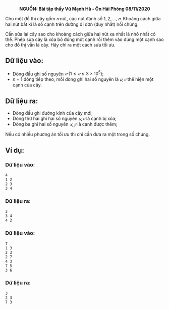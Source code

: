**<center>NGUỒN: Bài tập thầy Vũ Mạnh Hà - Ôn Hải Phòng 08/11/2020</center>**

Cho một đồ thị cây gồm $𝑛$ nút, các nút đánh số $1,2, … , 𝑛$. Khoảng cách giữa hai nút bất kì là số cạnh trên đường đi đơn (duy nhất) nối chúng.

Cần sửa lại cây sao cho khoảng cách giữa hai nút xa nhất là nhỏ nhất có thể. Phép sửa cây là xóa bỏ đúng một cạnh rồi thêm vào đúng một cạnh sao cho đồ thị vẫn là cây. Hãy chỉ ra một cách sửa tối ưu.

## Dữ liệu vào:
- Dòng đầu ghi số nguyên $𝑛\ (1 ≤ 𝑛 ≤ 3 × 10^5)$;
- $n - 1$ dòng tiếp theo, mỗi dòng ghi hai số nguyên là $𝑢, 𝑣$ thể hiện một cạnh của cây.

## Dữ liệu ra:
- Dòng đầu ghi đường kính của cây mới;
- Dòng thứ hai ghi hai số nguyên $𝑢, 𝑣$ là cạnh bị xóa;
- Dòng ba ghi hai số nguyên $𝑥, 𝑦$ là cạnh được thêm;

Nếu có nhiều phương án tối ưu thì chỉ cần đưa ra một trong số chúng.

## Ví dụ:
### Dữ liệu vào:
```
4
1 2
2 3
3 4
```

### Dữ liệu ra:
```
2
3 4
4 2
```

### Dữ liệu vào:
```
7
1 3
2 3
2 7
4 3
7 5
3 6
```

### Dữ liệu ra:
```
3
2 3
7 3
```